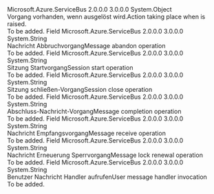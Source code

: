 <Type Name="ExceptionReceivedEventArgsAction" FullName="Microsoft.Azure.ServiceBus.ExceptionReceivedEventArgsAction">
  <TypeSignature Language="C#" Value="public static class ExceptionReceivedEventArgsAction" />
  <TypeSignature Language="ILAsm" Value=".class public auto ansi abstract sealed beforefieldinit ExceptionReceivedEventArgsAction extends System.Object" />
  <TypeSignature Language="DocId" Value="T:Microsoft.Azure.ServiceBus.ExceptionReceivedEventArgsAction" />
  <TypeSignature Language="VB.NET" Value="Public Class ExceptionReceivedEventArgsAction" />
  <TypeSignature Language="F#" Value="type ExceptionReceivedEventArgsAction = class" />
  <AssemblyInfo>
    <AssemblyName>Microsoft.Azure.ServiceBus</AssemblyName>
    <AssemblyVersion>2.0.0.0</AssemblyVersion>
    <AssemblyVersion>3.0.0.0</AssemblyVersion>
  </AssemblyInfo>
  <Base>
    <BaseTypeName>System.Object</BaseTypeName>
  </Base>
  <Interfaces />
  <Docs>
    <summary><span data-ttu-id="01a6b-101">Vorgang vorhanden, wenn <see cref="T:Microsoft.Azure.ServiceBus.ExceptionReceivedEventArgs" /> ausgelöst wird.</span><span class="sxs-lookup"><span data-stu-id="01a6b-101">Action taking place when <see cref="T:Microsoft.Azure.ServiceBus.ExceptionReceivedEventArgs" /> is raised.</span></span></summary>
    <remarks>To be added.</remarks>
  </Docs>
  <Members>
    <Member MemberName="Abandon">
      <MemberSignature Language="C#" Value="public const string Abandon;" />
      <MemberSignature Language="ILAsm" Value=".field public static literal string Abandon" />
      <MemberSignature Language="DocId" Value="F:Microsoft.Azure.ServiceBus.ExceptionReceivedEventArgsAction.Abandon" />
      <MemberSignature Language="VB.NET" Value="Public Const Abandon As String " />
      <MemberSignature Language="F#" Value="val mutable Abandon : string" Usage="Microsoft.Azure.ServiceBus.ExceptionReceivedEventArgsAction.Abandon" />
      <MemberType>Field</MemberType>
      <AssemblyInfo>
        <AssemblyName>Microsoft.Azure.ServiceBus</AssemblyName>
        <AssemblyVersion>2.0.0.0</AssemblyVersion>
        <AssemblyVersion>3.0.0.0</AssemblyVersion>
      </AssemblyInfo>
      <ReturnValue>
        <ReturnType>System.String</ReturnType>
      </ReturnValue>
      <Docs>
        <summary><span data-ttu-id="01a6b-102">Nachricht Abbruchvorgang</span><span class="sxs-lookup"><span data-stu-id="01a6b-102">Message abandon operation</span></span></summary>
        <remarks>To be added.</remarks>
      </Docs>
    </Member>
    <Member MemberName="AcceptMessageSession">
      <MemberSignature Language="C#" Value="public const string AcceptMessageSession;" />
      <MemberSignature Language="ILAsm" Value=".field public static literal string AcceptMessageSession" />
      <MemberSignature Language="DocId" Value="F:Microsoft.Azure.ServiceBus.ExceptionReceivedEventArgsAction.AcceptMessageSession" />
      <MemberSignature Language="VB.NET" Value="Public Const AcceptMessageSession As String " />
      <MemberSignature Language="F#" Value="val mutable AcceptMessageSession : string" Usage="Microsoft.Azure.ServiceBus.ExceptionReceivedEventArgsAction.AcceptMessageSession" />
      <MemberType>Field</MemberType>
      <AssemblyInfo>
        <AssemblyName>Microsoft.Azure.ServiceBus</AssemblyName>
        <AssemblyVersion>2.0.0.0</AssemblyVersion>
        <AssemblyVersion>3.0.0.0</AssemblyVersion>
      </AssemblyInfo>
      <ReturnValue>
        <ReturnType>System.String</ReturnType>
      </ReturnValue>
      <Docs>
        <summary><span data-ttu-id="01a6b-103">Sitzung Startvorgang</span><span class="sxs-lookup"><span data-stu-id="01a6b-103">Session start operation</span></span></summary>
        <remarks>To be added.</remarks>
      </Docs>
    </Member>
    <Member MemberName="CloseMessageSession">
      <MemberSignature Language="C#" Value="public const string CloseMessageSession;" />
      <MemberSignature Language="ILAsm" Value=".field public static literal string CloseMessageSession" />
      <MemberSignature Language="DocId" Value="F:Microsoft.Azure.ServiceBus.ExceptionReceivedEventArgsAction.CloseMessageSession" />
      <MemberSignature Language="VB.NET" Value="Public Const CloseMessageSession As String " />
      <MemberSignature Language="F#" Value="val mutable CloseMessageSession : string" Usage="Microsoft.Azure.ServiceBus.ExceptionReceivedEventArgsAction.CloseMessageSession" />
      <MemberType>Field</MemberType>
      <AssemblyInfo>
        <AssemblyName>Microsoft.Azure.ServiceBus</AssemblyName>
        <AssemblyVersion>2.0.0.0</AssemblyVersion>
        <AssemblyVersion>3.0.0.0</AssemblyVersion>
      </AssemblyInfo>
      <ReturnValue>
        <ReturnType>System.String</ReturnType>
      </ReturnValue>
      <Docs>
        <summary><span data-ttu-id="01a6b-104">Sitzung schließen-Vorgang</span><span class="sxs-lookup"><span data-stu-id="01a6b-104">Session close operation</span></span></summary>
        <remarks>To be added.</remarks>
      </Docs>
    </Member>
    <Member MemberName="Complete">
      <MemberSignature Language="C#" Value="public const string Complete;" />
      <MemberSignature Language="ILAsm" Value=".field public static literal string Complete" />
      <MemberSignature Language="DocId" Value="F:Microsoft.Azure.ServiceBus.ExceptionReceivedEventArgsAction.Complete" />
      <MemberSignature Language="VB.NET" Value="Public Const Complete As String " />
      <MemberSignature Language="F#" Value="val mutable Complete : string" Usage="Microsoft.Azure.ServiceBus.ExceptionReceivedEventArgsAction.Complete" />
      <MemberType>Field</MemberType>
      <AssemblyInfo>
        <AssemblyName>Microsoft.Azure.ServiceBus</AssemblyName>
        <AssemblyVersion>2.0.0.0</AssemblyVersion>
        <AssemblyVersion>3.0.0.0</AssemblyVersion>
      </AssemblyInfo>
      <ReturnValue>
        <ReturnType>System.String</ReturnType>
      </ReturnValue>
      <Docs>
        <summary><span data-ttu-id="01a6b-105">Abschluss-Nachricht-Vorgang</span><span class="sxs-lookup"><span data-stu-id="01a6b-105">Message completion operation</span></span></summary>
        <remarks>To be added.</remarks>
      </Docs>
    </Member>
    <Member MemberName="Receive">
      <MemberSignature Language="C#" Value="public const string Receive;" />
      <MemberSignature Language="ILAsm" Value=".field public static literal string Receive" />
      <MemberSignature Language="DocId" Value="F:Microsoft.Azure.ServiceBus.ExceptionReceivedEventArgsAction.Receive" />
      <MemberSignature Language="VB.NET" Value="Public Const Receive As String " />
      <MemberSignature Language="F#" Value="val mutable Receive : string" Usage="Microsoft.Azure.ServiceBus.ExceptionReceivedEventArgsAction.Receive" />
      <MemberType>Field</MemberType>
      <AssemblyInfo>
        <AssemblyName>Microsoft.Azure.ServiceBus</AssemblyName>
        <AssemblyVersion>2.0.0.0</AssemblyVersion>
        <AssemblyVersion>3.0.0.0</AssemblyVersion>
      </AssemblyInfo>
      <ReturnValue>
        <ReturnType>System.String</ReturnType>
      </ReturnValue>
      <Docs>
        <summary><span data-ttu-id="01a6b-106">Nachricht Empfangsvorgang</span><span class="sxs-lookup"><span data-stu-id="01a6b-106">Message receive operation</span></span></summary>
        <remarks>To be added.</remarks>
      </Docs>
    </Member>
    <Member MemberName="RenewLock">
      <MemberSignature Language="C#" Value="public const string RenewLock;" />
      <MemberSignature Language="ILAsm" Value=".field public static literal string RenewLock" />
      <MemberSignature Language="DocId" Value="F:Microsoft.Azure.ServiceBus.ExceptionReceivedEventArgsAction.RenewLock" />
      <MemberSignature Language="VB.NET" Value="Public Const RenewLock As String " />
      <MemberSignature Language="F#" Value="val mutable RenewLock : string" Usage="Microsoft.Azure.ServiceBus.ExceptionReceivedEventArgsAction.RenewLock" />
      <MemberType>Field</MemberType>
      <AssemblyInfo>
        <AssemblyName>Microsoft.Azure.ServiceBus</AssemblyName>
        <AssemblyVersion>2.0.0.0</AssemblyVersion>
        <AssemblyVersion>3.0.0.0</AssemblyVersion>
      </AssemblyInfo>
      <ReturnValue>
        <ReturnType>System.String</ReturnType>
      </ReturnValue>
      <Docs>
        <summary><span data-ttu-id="01a6b-107">Nachricht Erneuerung Sperrvorgang</span><span class="sxs-lookup"><span data-stu-id="01a6b-107">Message lock renewal operation</span></span></summary>
        <remarks>To be added.</remarks>
      </Docs>
    </Member>
    <Member MemberName="UserCallback">
      <MemberSignature Language="C#" Value="public const string UserCallback;" />
      <MemberSignature Language="ILAsm" Value=".field public static literal string UserCallback" />
      <MemberSignature Language="DocId" Value="F:Microsoft.Azure.ServiceBus.ExceptionReceivedEventArgsAction.UserCallback" />
      <MemberSignature Language="VB.NET" Value="Public Const UserCallback As String " />
      <MemberSignature Language="F#" Value="val mutable UserCallback : string" Usage="Microsoft.Azure.ServiceBus.ExceptionReceivedEventArgsAction.UserCallback" />
      <MemberType>Field</MemberType>
      <AssemblyInfo>
        <AssemblyName>Microsoft.Azure.ServiceBus</AssemblyName>
        <AssemblyVersion>2.0.0.0</AssemblyVersion>
        <AssemblyVersion>3.0.0.0</AssemblyVersion>
      </AssemblyInfo>
      <ReturnValue>
        <ReturnType>System.String</ReturnType>
      </ReturnValue>
      <Docs>
        <summary><span data-ttu-id="01a6b-108">Benutzer Nachricht Handler aufrufen</span><span class="sxs-lookup"><span data-stu-id="01a6b-108">User message handler invocation</span></span></summary>
        <remarks>To be added.</remarks>
      </Docs>
    </Member>
  </Members>
</Type>